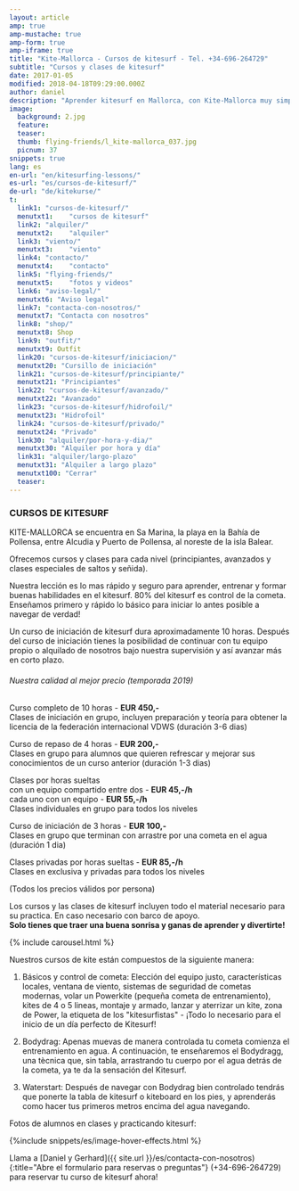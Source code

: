 ```yaml
---
layout: article
amp: true
amp-mustache: true
amp-form: true
amp-iframe: true
title: "Kite-Mallorca - Cursos de kitesurf - Tel. +34-696-264729"
subtitle: "Cursos y clases de kitesurf"
date: 2017-01-05
modified: 2018-04-18T09:29:00.000Z
author: daniel
description: "Aprender kitesurf en Mallorca, con Kite-Mallorca muy simple: cursos y lecciones para principiantes y avanzados. Todo el material incluido: kite, tabla, arnes, neopreno."
image:
  background: 2.jpg
  feature:
  teaser:
  thumb: flying-friends/l_kite-mallorca_037.jpg
  picnum: 37
snippets: true
lang: es
en-url: "en/kitesurfing-lessons/"
es-url: "es/cursos-de-kitesurf/"
de-url: "de/kitekurse/"
t:
  link1: "cursos-de-kitesurf/"
  menutxt1:    "cursos de kitesurf"
  link2: "alquiler/"
  menutxt2:    "alquiler"
  link3: "viento/"
  menutxt3:    "viento"
  link4: "contacto/"
  menutxt4:    "contacto"
  link5: "flying-friends/"
  menutxt5:    "fotos y videos"
  link6: "aviso-legal/"
  menutxt6: "Aviso legal"
  link7: "contacta-con-nosotros/"
  menutxt7: "Contacta con nosotros"
  link8: "shop/"
  menutxt8: Shop
  link9: "outfit/"
  menutxt9: Outfit
  link20: "cursos-de-kitesurf/iniciacion/"
  menutxt20: "Cursillo de iniciación"
  link21: "cursos-de-kitesurf/principiante/"
  menutxt21: "Principiantes"
  link22: "cursos-de-kitesurf/avanzado/"
  menutxt22: "Avanzado"
  link23: "cursos-de-kitesurf/hidrofoil/"
  menutxt23: "Hidrofoil"
  link24: "cursos-de-kitesurf/privado/"
  menutxt24: "Privado"
  link30: "alquiler/por-hora-y-dia/"
  menutxt30: "Alquiler por hora y día"
  link31: "alquiler/largo-plazo"
  menutxt31: "Alquiler a largo plazo"
  menutxt100: "Cerrar"
  teaser:
---
```


### CURSOS DE KITESURF  

KITE-MALLORCA se encuentra en Sa Marina, la playa en la Bahía de Pollensa, entre Alcudia y Puerto de Pollensa, al noreste de la isla Balear.  

Ofrecemos cursos y clases para cada nivel (principiantes, avanzados y clases especiales de saltos y señida).  

Nuestra lección es lo mas rápido y seguro para aprender, entrenar y formar buenas habilidades en el kitesurf. 80% del kitesurf es control de la cometa. Enseñamos primero y rápido lo básico para iniciar lo antes posible a navegar de verdad!  

Un curso de iniciación de kitesurf dura aproximadamente 10 horas. Después del curso de iniciación tienes la posibilidad de continuar con tu equipo propio o alquilado de nosotros bajo nuestra supervisión y así avanzar más en corto plazo.  

###### Nuestra calidad al mejor precio (temporada 2019)  

Curso completo de 10 horas - **EUR 450,-**  
Clases de iniciación en grupo, incluyen preparación y teoría para obtener la licencia de la federación internacional VDWS (duración 3-6 dias)  

Curso de repaso de 4 horas - **EUR 200,-**  
Clases en grupo para alumnos que quieren refrescar y mejorar sus conocimientos de un curso anterior (duración 1-3 dias)  

Clases por horas sueltas  
con un equipo compartido entre dos - **EUR 45,-/h**  
cada uno con un equipo - **EUR 55,-/h**  
Clases individuales en grupo para todos los niveles  

Curso de iniciación de 3 horas - **EUR 100,-**  
Clases en grupo que terminan con arrastre por una cometa en el agua (duración 1 dia)  

Clases privadas por horas sueltas - **EUR 85,-/h**  
Clases en exclusiva y privadas para todos los niveles  

(Todos los precios válidos por persona)  

Los cursos y las clases de kitesurf incluyen todo el material necesario para su practica. En caso necesario con barco de apoyo.  
**Solo tienes que traer una buena sonrisa y ganas de aprender y divertirte!**  

{% include carousel.html %}  

Nuestros cursos de kite están compuestos de la siguiente manera:  

1) Básicos y control de cometa: Elección del equipo justo, características locales, ventana de viento, sistemas de seguridad de cometas modernas, volar un Powerkite (pequeña cometa de entrenamiento), kites de 4 o 5 lineas, montaje y armado, lanzar y aterrizar un kite, zona de Power, la etiqueta de los "kitesurfistas" - ¡Todo lo necesario para el inicio de un día perfecto de Kitesurf!  

2) Bodydrag: Apenas muevas de manera controlada tu cometa comienza el entrenamiento en agua. A continuación, te enseñaremos el Bodydragg, una tècnica que, sin tabla, arrastrando tu cuerpo por el agua detrás de la cometa, ya te da la sensación del Kitesurf.  

3) Waterstart: Después de navegar con Bodydrag bien controlado tendrás que ponerte la tabla de kitesurf o kiteboard en los pies, y aprenderás como hacer tus primeros metros encima del agua navegando.  

Fotos de alumnos en clases y practicando kitesurf:  

{%include snippets/es/image-hover-effects.html %}  

Llama a [Daniel y Gerhard]({{ site.url }}/es/contacta-con-nosotros){:title="Abre el formulario para reservas o preguntas"} (+34-696-264729)  para reservar tu curso de kitesurf ahora!  
